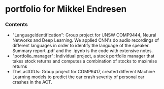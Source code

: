 # portfolio for Mikkel Endresen

### Contents ###
- "LanguageIdentification": Group project for UNSW COMP9444, Neural Networks and Deep Learning. We applied CNN's do audio recordings of different languages in order to identify the language of the speaker. Summary report .pdf and the .ipynb is the code with extensive notes. 
- "portfolio_manager": Individual project, a stock portfolio manager that takes stock returns and computes a combination of stocks to maximise returns
- TheLastOfUs: Group project for COMP9417, created different Machine Learning models to predict the car crash severity of personal car crashes in the ACT.
